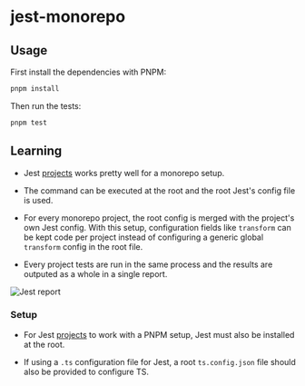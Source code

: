 # jest-monorepo

## Usage

First install the dependencies with PNPM:

```bash
pnpm install
```

Then run the tests:

```bash
pnpm test
```

## Learning

- Jest [projects](https://jestjs.io/docs/configuration#projects-arraystring--projectconfig) works pretty well for a monorepo setup.

- The command can be executed at the root and the root Jest's config file is used.

- For every monorepo project, the root config is merged with the project's own Jest config. With this setup, configuration fields like `transform` can be kept code per project instead of configuring a generic global `transform` config in the root file.

- Every project tests are run in the same process and the results are outputed as a whole in a single report.

![Jest report](http://url/to/img.png)

### Setup

- For Jest [projects](https://jestjs.io/docs/configuration#projects-arraystring--projectconfig) to work with a PNPM setup, Jest must also be installed at the root.

- If using a `.ts` configuration file for Jest, a root `ts.config.json` file should also be provided to configure TS.